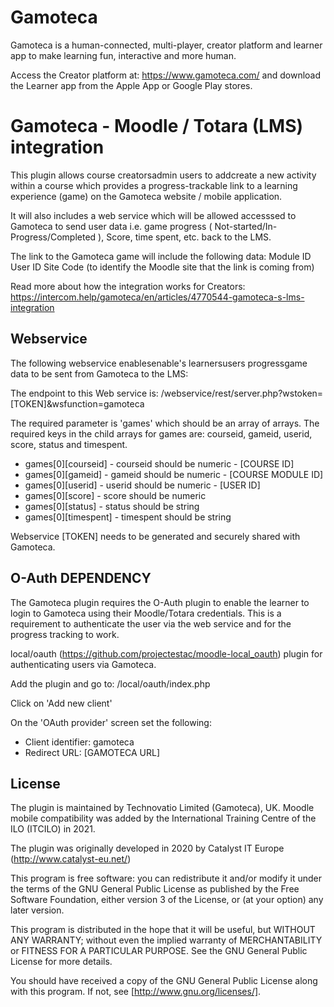 # Gamoteca #
Gamoteca is a human-connected, multi-player, creator platform and learner app to make learning fun, interactive and more human. 

Access the Creator platform at: https://www.gamoteca.com/ and download the Learner app from the Apple App or Google Play stores.

# Gamoteca - Moodle / Totara (LMS) integration #

This plugin allows course creatorsadmin users to addcreate a new activity within a course which provides a progress-trackable link to a learning experience (game) on the Gamoteca website / mobile application.

It will also includes a web service which will be allowed accesssed to Gamoteca to send user data i.e. game progress ( Not-started/In-Progress/Completed ), Score, time spent, etc. back to the LMS.

The link to the Gamoteca game will include the following data: Module ID User ID Site Code (to identify the Moodle site that the link is coming from)

Read more about how the integration works for Creators: https://intercom.help/gamoteca/en/articles/4770544-gamoteca-s-lms-integration 

## Webservice ##

The following webservice enablesenable's learnersusers progressgame data to be sent from Gamoteca to the LMS:

The endpoint to this Web service is: /webservice/rest/server.php?wstoken=[TOKEN]&wsfunction=gamoteca

The required parameter is 'games' which should be an array of arrays. The required keys in the child arrays for games are: courseid, gameid, userid, score, status and timespent.

* games[0][courseid] - courseid should be numeric - [COURSE ID]
* games[0][gameid] - gameid should be numeric - [COURSE MODULE ID]
* games[0][userid] - userid should be numeric - [USER ID]
* games[0][score] - score should be numeric
* games[0][status] - status should be string
* games[0][timespent] - timespent should be string


Webservice [TOKEN] needs to be generated and securely shared with Gamoteca.

## O-Auth DEPENDENCY ##

The Gamoteca plugin requires the O-Auth plugin to enable the learner to login to Gamoteca using their Moodle/Totara credentials. This is a requirement to authenticate the user via the web service and for the progress tracking to work.

local/oauth (https://github.com/projectestac/moodle-local_oauth) plugin for authenticating users via Gamoteca.

Add the plugin and go to: /local/oauth/index.php

Click on 'Add new client'

On the 'OAuth provider' screen set the following:
* Client identifier: gamoteca
* Redirect URL: [GAMOTECA URL]

## License ##

The plugin is maintained by Technovatio Limited (Gamoteca), UK. 
Moodle mobile compatibility was added by the International Training Centre of the ILO (ITCILO) in 2021.

The plugin was originally developed in 2020 by Catalyst IT Europe (http://www.catalyst-eu.net/)

This program is free software: you can redistribute it and/or modify it under
the terms of the GNU General Public License as published by the Free Software
Foundation, either version 3 of the License, or (at your option) any later
version.

This program is distributed in the hope that it will be useful, but WITHOUT ANY
WARRANTY; without even the implied warranty of MERCHANTABILITY or FITNESS FOR A
PARTICULAR PURPOSE. See the GNU General Public License for more details.

You should have received a copy of the GNU General Public License along with
this program. If not, see [http://www.gnu.org/licenses/].